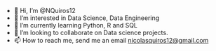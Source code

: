 - 👋 Hi, I’m @NQuiros12
- 👀 I’m interested in Data Science, Data Engineering
- 🌱 I’m currently learning Python, R and SQL
- 💞️ I’m looking to collaborate on Data science projects.
- 📫 How to reach me, send me an email nicolasquiros12@gmail.com
